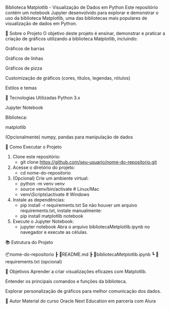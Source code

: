 Biblioteca Matplotlib - Visualização de Dados em Python
Este repositório contém um notebook Jupyter desenvolvido para explorar e demonstrar o uso da biblioteca Matplotlib, uma das bibliotecas mais populares de visualização de dados em Python.

🧠 Sobre o Projeto
O objetivo deste projeto é ensinar, demonstrar e praticar a criação de gráficos utilizando a biblioteca Matplotlib, incluindo:

Gráficos de barras

Gráficos de linhas

Gráficos de pizza

Customização de gráficos (cores, títulos, legendas, rótulos)

Estilos e temas

🚀 Tecnologias Utilizadas
Python 3.x

Jupyter Notebook

Biblioteca:

matplotlib

(Opcionalmente) numpy, pandas para manipulação de dados

🔧 Como Executar o Projeto
1. Clone este repositório:
    - git clone https://github.com/seu-usuario/nome-do-repositorio.git
2. Acesse o diretório do projeto:
    - cd nome-do-repositorio
3. (Opcional) Crie um ambiente virtual:
    - python -m venv venv
    - source venv/bin/activate   # Linux/Mac
    - venv\Scripts\activate      # Windows
4. Instale as dependências:
    - pip install -r requirements.txt
Se não houver um arquivo requirements.txt, instale manualmente:
    - pip install matplotlib notebook
5. Execute o Jupyter Notebook:
    - jupyter notebook
Abra o arquivo bibliotecaMetplotlib.ipynb no navegador e execute as células.

📚 Estrutura do Projeto

📦nome-do-repositorio
 ┣ 📜README.md
 ┣ 📜bibliotecaMetplotlib.ipynb
 ┗ 📜requirements.txt (opcional)

🎯 Objetivos
Aprender a criar visualizações eficazes com Matplotlib.

Entender os principais comandos e funções da biblioteca.

Explorar personalização de gráficos para melhor comunicação dos dados.

👤 Autor
Material do curso Oracle Next Education em parceria com Alura
   
